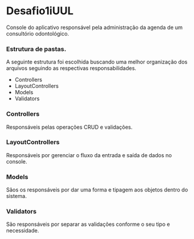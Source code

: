 # Desafio1iUUL
Console do aplicativo responsável pela administração da agenda de um consultório odontológico.

### Estrutura de pastas.

A seguinte estrutura foi escolhida buscando uma melhor organização dos arquivos seguindo as respectivas responsabilidades.

- Controllers
- LayoutControllers
- Models
- Validators

### Controllers

Responsáveis pelas operações CRUD e validações.


### LayoutControllers

Responsáveis por gerenciar o fluxo da entrada e saída de dados no console.


### Models

Sãos os responsáveis por dar uma forma e tipagem aos objetos dentro do sistema.


### Validators

São responsáveis por separar as validações conforme o seu tipo e necessidade.
